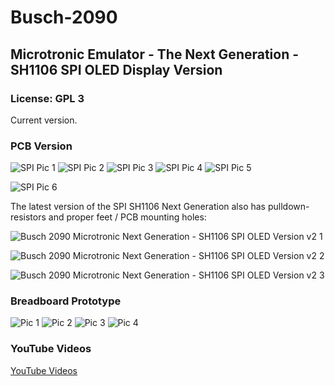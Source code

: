 # Busch-2090
## Microtronic Emulator - The Next Generation - SH1106 SPI OLED Display Version
### License: GPL 3

Current version. 

### PCB Version

![SPI Pic 1](./nextgen-spi-1.jpg)
![SPI Pic 2](./nextgen-spi-2.jpg)
![SPI Pic 3](./nextgen-spi-3.jpg)
![SPI Pic 4](./nextgen-spi-4.jpg)
![SPI Pic 5](./nextgen-spi-5.jpg)

![SPI Pic 6](./busch-2075-experiment.jpg)

The latest version of the SPI SH1106 Next Generation also has pulldown-resistors and proper feet / PCB mounting holes: 

![Busch 2090 Microtronic Next Generation - SH1106 SPI OLED Version v2 1](./nextgen-spi-v2-1.jpg) 

![Busch 2090 Microtronic Next Generation - SH1106 SPI OLED Version v2 2](./nextgen-spi-v2-2.jpg) 

![Busch 2090 Microtronic Next Generation - SH1106 SPI OLED Version v2 3](./nextgen-spi-v2-3.jpg) 


### Breadboard Prototype

![Pic 1](./pic1.jpg)
![Pic 2](./pic2.jpg)
![Pic 3](./pic3.jpg)
![Pic 4](./pic4.jpg)

### YouTube Videos

[YouTube Videos](https://www.youtube.com/playlist?list=PLvdXKcHrGqhekyx81EoCwQij1Lqylp0dB) 


